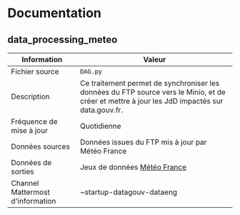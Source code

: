 # Documentation

## data_processing_meteo

| Information | Valeur |
| -------- | -------- |
| Fichier source     | `DAG.py`     |
| Description | Ce traitement permet de synchroniser les données du FTP source vers le Minio, et de créer et mettre à jour les JdD impactés sur data.gouv.fr. |
| Fréquence de mise à jour | Quotidienne |
| Données sources | Données issues du FTP mis à jour par Météo France |
| Données de sorties | Jeux de données [Météo France](https://www.data.gouv.fr/organizations/meteo-france/#/datasets) |
| Channel Mattermost d'information | ~startup-datagouv-dataeng |

